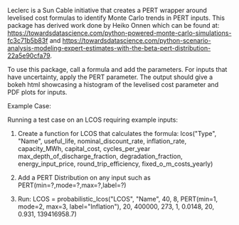 Leclerc is a Sun Cable initiative that creates a PERT wrapper around levelised cost formulas to identify Monte Carlo trends in PERT inputs.
This package has derived work done by Heiko Onnen which can be found at: https://towardsdatascience.com/python-powered-monte-carlo-simulations-fc3c71b5b83f and https://towardsdatascience.com/python-scenario-analysis-modeling-expert-estimates-with-the-beta-pert-distribution-22a5e90cfa79.

To use this package, call a formula and add the parameters. For inputs that have uncertainty, apply the PERT parameter. The output should give a bokeh html showcasing a histogram of the levelised cost parameter and PDF plots for inputs. 

Example Case:

Running a test case on an LCOS requiring example inputs: 

1. Create a function for LCOS that calculates the formula:
lcos("Type", "Name", useful_life, nominal_discount_rate, inflation_rate, capacity_MWh, capital_cost, cycles_per_year max_depth_of_discharge_fraction, degradation_fraction, energy_input_price, round_trip_efficiency, fixed_o_m_costs_yearly)

2. Add a PERT Distribution on any input such as PERT(min=?,mode=?,max=?,label=?)

3. Run: LCOS = probabilistic_lcos("LCOS", "Name", 40, 8, PERT(min=1, mode=2, max=3, label="Inflation"), 20, 400000, 273, 1, 0.0148, 20, 0.931, 139416958.7)
